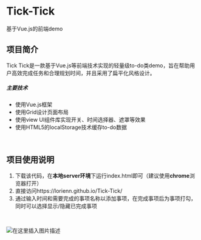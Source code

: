 # Tick-Tick
基于Vue.js的前端demo
## 项目简介
Tick Tick是一款基于Vue.js等前端技术实现的轻量级to-do类demo，旨在帮助用户高效完成任务和合理规划时间，并且采用了扁平化风格设计。
<br />

##### 主要技术
 - 使用Vue.js框架
 - 使用Grid设计页面布局
 - 使用view UI组件库实现开关、时间选择器、遮罩等效果
 - 使用HTML5的localStorage技术缓存to-do数据
 <br />
 
 ## 项目使用说明
1. 下载该代码，在**本地server环境**下运行index.html即可（建议使用**chrome**浏览器打开）
2. 直接访问https://lorienn.github.io/Tick-Tick/
3. 通过输入时间和需要完成的事项名称以添加事项，在完成事项后为事项打勾，同时可以选择显示/隐藏已完成事项
<br />

![在这里插入图片描述](https://img-blog.csdnimg.cn/20200415201124136.png?x-oss-process=image/watermark,type_ZmFuZ3poZW5naGVpdGk,shadow_10,text_aHR0cHM6Ly9ibG9nLmNzZG4ubmV0L0xvcmllbm4=,size_16,color_FFFFFF,t_70)
